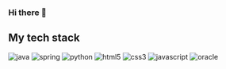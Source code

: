 ### Hi there 👋
<h2> My tech stack </h2>

![java](https://img.shields.io/badge/-Java-007396.svg?style=for-the-badge&logo=Java&logoColor=ffffff)
![spring](https://img.shields.io/badge/-Spring-6DB33F.svg?style=for-the-badge&logo=Spring&logoColor=ffffff)
![python](https://img.shields.io/badge/-Python-3776AB.svg?style=for-the-badge&logo=Python&logoColor=ffffff)
![html5](https://img.shields.io/badge/-HTML5-E34F26.svg?style=for-the-badge&logo=Html5&logoColor=ffffff)
![css3](https://img.shields.io/badge/-Css3-1572B6.svg?style=for-the-badge&logo=Css3&logoColor=ffffff)
![javascript](https://img.shields.io/badge/-JavaScript-F7DF1E.svg?style=for-the-badge&logo=JavaScript&logoColor=ffffff)
![oracle](https://img.shields.io/badge/-Oracle-F80000.svg?style=for-the-badge&logo=Oracle&logoColor=ffffff)
<!--
**NewWorldAncle/NewWorldAncle** is a ✨ _special_ ✨ repository because its `README.md` (this file) appears on your GitHub profile.

Here are some ideas to get you started:

- 🔭 I’m currently working on ...
- 🌱 I’m currently learning ...
- 👯 I’m looking to collaborate on ...
- 🤔 I’m looking for help with ...
- 💬 Ask me about ...
- 📫 How to reach me: ...
- 😄 Pronouns: ...
- ⚡ Fun fact: ...
-->
